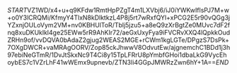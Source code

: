 $START$VZ1WD/x4+u+q9KFdw1RmtHpPZgT4m1LXVbj6/iJ0iYWKwIflsPJ7M+w+o0Y3lCRQMi/KfmyY4TlxN8kDlktkzL4P8j5rt7wRxfQYl+xPCG2E5r90vQGg3jYZxnjOULoVym2VM+nv0KBHUlToR/Tblj5jzu5+a8eQ9zXrBgtZe0MUvc7dF2fnq8xuDKUklkl4ge25EWw5rR9AhKIr72/aeGxUxyFya9iFVCRvXXQ4lQpkkOudZRHn9of/vvDQVA0bAdaZ2gjug2WEAS2MGE+rCWm1kgLGTe/DPgzS7DsPk+7OXgDWCR+vaMRAgOORV/Zop85ckJhwwV8OdvutEw/ajgnemchC1BDd1j3h97ebiNeGTmR/1DvJtSkxNc9T4Ci8y15TpLFRrU8pYmbfGHoi1dbaLkG9VycEhoybES7c1VZrLhF41wWEmx9upnevb/ZTN3Ii4GGpJMWRzZwn6hY+1A==$END$